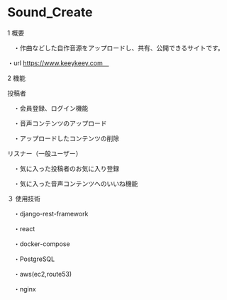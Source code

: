 # Sound_Create

1 概要

　・作曲などした自作音源をアップロードし、共有、公開できるサイトです。

  ・url  https://www.keeykeey.com　

2 機能

投稿者

　・会員登録、ログイン機能

　・音声コンテンツのアップロード

　・アップロードしたコンテンツの削除

リスナー（一般ユーザー）

　・気に入った投稿者のお気に入り登録

　・気に入った音声コンテンツへのいいね機能

３ 使用技術

　・django-rest-framework

　・react

　・docker-compose

　・PostgreSQL

　・aws(ec2,route53)

　・nginx
